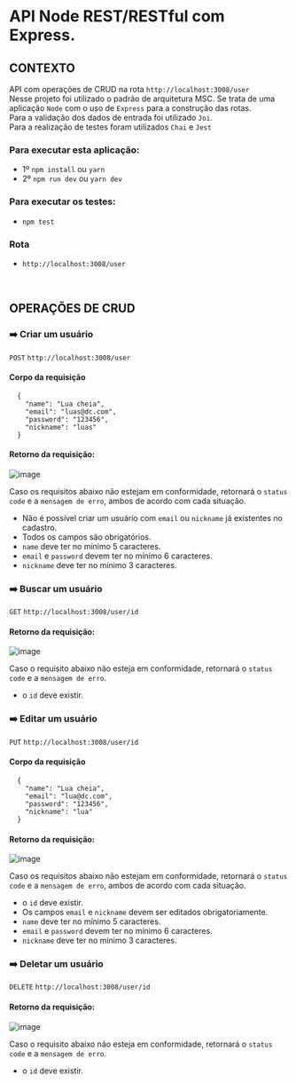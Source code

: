 # API Node REST/RESTful com  Express.

## CONTEXTO
API com operações de CRUD na rota ```http://localhost:3008/user```<br>
Nesse projeto foi utilizado o padrão de arquitetura MSC. Se trata de uma aplicação ```Node``` com o uso de ```Express``` para a construção das rotas.<br>
Para a validação dos dados de entrada foi utilizado  ```Joi```.<br>
Para a realização de testes foram utilizados ```Chai``` e ```Jest```


### Para executar esta aplicação:
- 1º `npm install` ou `yarn`
- 2º `npm run dev` ou `yarn dev`

### Para executar os testes:
- `npm test`

### Rota
- `http://localhost:3008/user`
<br>

## OPERAÇÕES DE CRUD
### :arrow_right: Criar um usuário
`POST` `http://localhost:3008/user`<br>
#### Corpo da requisição <br>
```
  {
    "name": "Lua cheia",
    "email": "luas@dc.com",
    "password": "123456",
    "nickname": "luas"
  }
```
#### Retorno da requisição:
![image](https://user-images.githubusercontent.com/29557187/182241483-2f0312d5-4710-49e1-ba30-36b394b472a2.png)

Caso os requisitos abaixo não estejam em conformidade, retornará o `status code` e a `mensagem de erro`, ambos de acordo com cada situação.
- Não é possível criar um usuário com ``email`` ou ``nickname`` já existentes no cadastro.
- Todos os campos são obrigatórios.
- ``name`` deve ter no mínimo 5 caracteres.
- ``email`` e ``password`` devem ter no mínimo 6 caracteres.
- ``nickname`` deve ter no mínimo 3 caracteres.

### :arrow_right: Buscar um usuário
`GET` `http://localhost:3008/user/id`<br>
#### Retorno da requisição:
![image](https://user-images.githubusercontent.com/29557187/182241277-cf92f37e-3491-409a-8e14-87caa0330489.png)

Caso o requisito abaixo não esteja em conformidade, retornará o `status code` e a `mensagem de erro`.
- o ```id``` deve existir.

### :arrow_right: Editar um usuário
`PUT` `http://localhost:3008/user/id`<br>
#### Corpo da requisição <br>
```
  {
    "name": "Lua cheia",
    "email": "lua@dc.com",
    "password": "123456",
    "nickname": "lua"
  }
```
#### Retorno da requisição:
![image](https://user-images.githubusercontent.com/29557187/182241957-19087e1a-71f3-4489-aa55-3e02fb630726.png)

Caso os requisitos abaixo não estejam em conformidade, retornará o `status code` e a `mensagem de erro`, ambos de acordo com cada situação.
- o ``id`` deve existir.
- Os campos ``email`` e ``nickname`` devem ser editados obrigatoriamente.
- ``name`` deve ter no mínimo 5 caracteres.
- ``email`` e ``password`` devem ter no mínimo 6 caracteres.
- ``nickname`` deve ter no mínimo 3 caracteres.

### :arrow_right: Deletar um usuário
`DELETE` `http://localhost:3008/user/id`<br>
#### Retorno da requisição:
![image](https://user-images.githubusercontent.com/29557187/182244045-5fc46521-db4e-4868-ab4b-193631f874b2.png)

Caso o requisito abaixo não esteja em conformidade, retornará o `status code` e a `mensagem de erro`.
- o ```id``` deve existir.





















